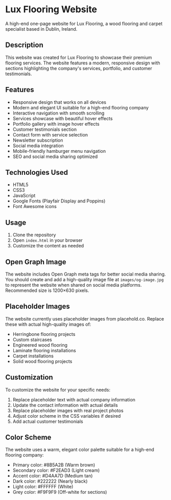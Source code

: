 # Lux Flooring Website

A high-end one-page website for Lux Flooring, a wood flooring and carpet specialist based in Dublin, Ireland.

## Description

This website was created for Lux Flooring to showcase their premium flooring services. The website features a modern, responsive design with sections highlighting the company's services, portfolio, and customer testimonials.

## Features

- Responsive design that works on all devices
- Modern and elegant UI suitable for a high-end flooring company
- Interactive navigation with smooth scrolling
- Services showcase with beautiful hover effects
- Portfolio gallery with image hover effects
- Customer testimonials section
- Contact form with service selection
- Newsletter subscription
- Social media integration
- Mobile-friendly hamburger menu navigation
- SEO and social media sharing optimized

## Technologies Used

- HTML5
- CSS3
- JavaScript
- Google Fonts (Playfair Display and Poppins)
- Font Awesome icons

## Usage

1. Clone the repository
2. Open `index.html` in your browser
3. Customize the content as needed

## Open Graph Image

The website includes Open Graph meta tags for better social media sharing. You should create and add a high-quality image file at `images/og-image.jpg` to represent the website when shared on social media platforms. Recommended size is 1200×630 pixels.

## Placeholder Images

The website currently uses placeholder images from placehold.co. Replace these with actual high-quality images of:

- Herringbone flooring projects
- Custom staircases
- Engineered wood flooring
- Laminate flooring installations
- Carpet installations
- Solid wood flooring projects

## Customization

To customize the website for your specific needs:

1. Replace placeholder text with actual company information
2. Update the contact information with actual details
3. Replace placeholder images with real project photos
4. Adjust color scheme in the CSS variables if desired
5. Add actual customer testimonials

## Color Scheme

The website uses a warm, elegant color palette suitable for a high-end flooring company:

- Primary color: #8B5A2B (Warm brown)
- Secondary color: #F2EAD3 (Light cream)
- Accent color: #D4AA7D (Medium tan)
- Dark color: #222222 (Nearly black)
- Light color: #FFFFFF (White)
- Grey color: #F9F9F9 (Off-white for sections) 